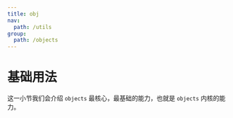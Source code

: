 ```yaml
---
title: obj
nav:
  path: /utils
group:
  path: /objects
---
```


# 基础用法

这一小节我们会介绍 `objects` 最核心，最基础的能力，也就是 `objects` 内核的能力。
